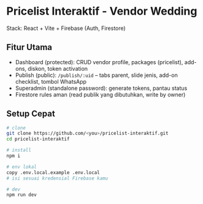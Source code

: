 # Pricelist Interaktif - Vendor Wedding
Stack: React + Vite + Firebase (Auth, Firestore)

## Fitur Utama
- Dashboard (protected): CRUD vendor profile, packages (pricelist), add-ons, diskon, token activation
- Publish (public): `/publish/:uid` – tabs parent, slide jenis, add-on checklist, tombol WhatsApp
- Superadmin (standalone password): generate tokens, pantau status
- Firestore rules aman (read publik yang dibutuhkan, write by owner)

## Setup Cepat
```bash
# clone
git clone https://github.com/<you>/pricelist-interaktif.git
cd pricelist-interaktif

# install
npm i

# env lokal
copy .env.local.example .env.local
# isi sesuai kredensial Firebase kamu

# dev
npm run dev
